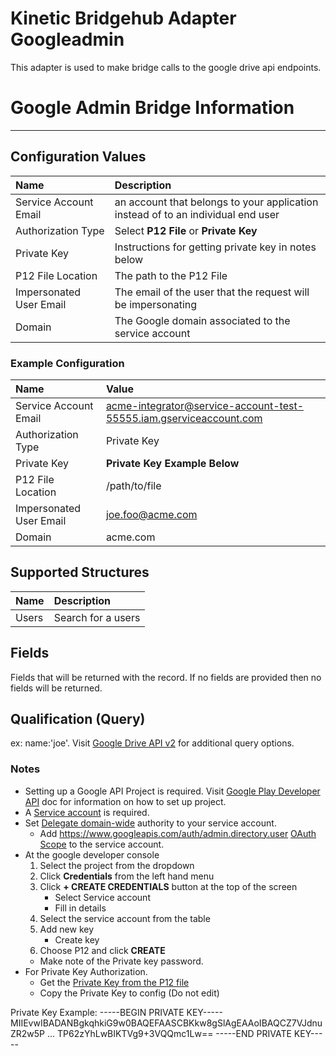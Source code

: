 # Kinetic Bridgehub Adapter Googleadmin
This adapter is used to make bridge calls to the google drive api endpoints.

# Google Admin Bridge Information
---
## Configuration Values
| Name                      | Description |
| :------------------------ | :------------------------- |
| Service Account Email     | an account that belongs to your application instead of to an individual end user |
| Authorization Type        | Select __P12 File__ or __Private Key__ |
| Private Key               | Instructions for getting private key in notes below |
| P12 File Location         | The path to the P12 File |
| Impersonated User Email   | The email of the user that the request will be impersonating |
| Domain                    | The Google domain associated to the service account |

### Example Configuration
| Name                      | Value |
| :------------------------ | :------------------------- |
| Service Account Email     | acme-integrator@service-account-test-55555.iam.gserviceaccount.com |
| Authorization Type        | Private Key |
| Private Key               | **Private Key Example Below** |
| P12 File Location         | /path/to/file |
| Impersonated User Email   | joe.foo@acme.com |
| Domain                    | acme.com |

## Supported Structures
| Name                      | Description |
| :------------------------ | :------------------------- |
| Users                     | Search for a users |

## Fields
Fields that will be returned with the record.  If no fields are provided then no fields will be returned.

## Qualification (Query)
ex: name:'joe'.  Visit [Google Drive API v2](https://developers.google.com/admin-sdk/directory/v1/guides/search-users#examples) for additional query options.

### Notes
* Setting up a Google API Project is required.  Visit [Google Play Developer API](https://developers.google.com/android-publisher/getting_started) doc for information on how to set up project.
* A [Service account](https://developers.google.com/android-publisher/getting_started#using_a_service_account) is required.
* Set [Delegate domain-wide](https://developers.google.com/admin-sdk/directory/v1/guides/delegation#delegate_domain-wide_authority_to_your_service_account) authority to your service account.
    * Add https://www.googleapis.com/auth/admin.directory.user [OAuth Scope](https://developers.google.com/identity/protocols/oauth2/scopes) to the service account.
* At the google developer console
    1. Select the project from the dropdown
    2. Click **Credentials** from the left hand menu
    3. Click __+ CREATE CREDENTIALS__ button at the top of the screen
        * Select Service account
        * Fill in details
    4. Select the service account from the table
    5. Add new key
        * Create key
    6. Choose P12 and click __CREATE__
    * Make note of the Private key password.
* For Private Key Authorization. 
    * Get the [Private Key from the P12 file](https://www.ssl.com/how-to/export-certificates-private-key-from-pkcs12-file-with-openssl/)
    * Copy the Private Key to config (Do not edit)

Private Key Example:
-----BEGIN PRIVATE KEY-----
MIIEvwIBADANBgkqhkiG9w0BAQEFAASCBKkw8gSlAgEAAoIBAQCZ7VJdnuZR2w5P
...
TP62zYhLwBIKTVg9+3VQQmc1Lw==
-----END PRIVATE KEY-----